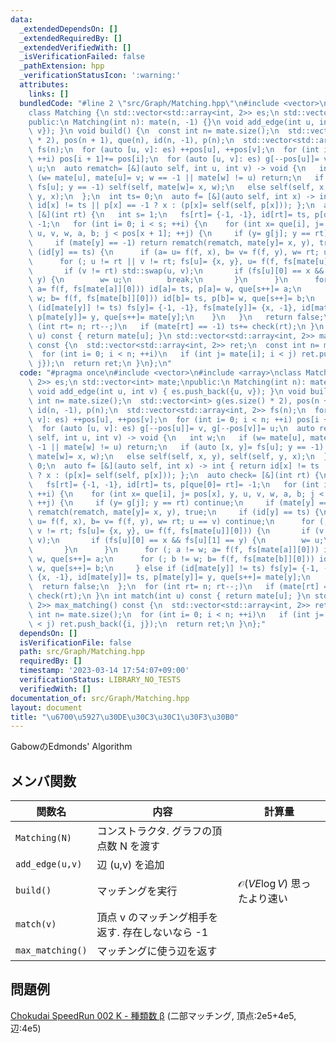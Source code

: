 ```yaml
---
data:
  _extendedDependsOn: []
  _extendedRequiredBy: []
  _extendedVerifiedWith: []
  _isVerificationFailed: false
  _pathExtension: hpp
  _verificationStatusIcon: ':warning:'
  attributes:
    links: []
  bundledCode: "#line 2 \"src/Graph/Matching.hpp\"\n#include <vector>\n#include <array>\n\
    class Matching {\n std::vector<std::array<int, 2>> es;\n std::vector<int> mate;\n\
    public:\n Matching(int n): mate(n, -1) {}\n void add_edge(int u, int v) { es.push_back({u,\
    \ v}); }\n void build() {\n  const int n= mate.size();\n  std::vector<int> g(es.size()\
    \ * 2), pos(n + 1), que(n), id(n, -1), p(n);\n  std::vector<std::array<int, 2>>\
    \ fs(n);\n  for (auto [u, v]: es) ++pos[u], ++pos[v];\n  for (int i= 0; i < n;\
    \ ++i) pos[i + 1]+= pos[i];\n  for (auto [u, v]: es) g[--pos[u]]= v, g[--pos[v]]=\
    \ u;\n  auto rematch= [&](auto self, int u, int v) -> void {\n   int w;\n   if\
    \ (w= mate[u], mate[u]= v; w == -1 || mate[w] != u) return;\n   if (auto [x, y]=\
    \ fs[u]; y == -1) self(self, mate[w]= x, w);\n   else self(self, x, y), self(self,\
    \ y, x);\n  };\n  int ts= 0;\n  auto f= [&](auto self, int x) -> int { return\
    \ id[x] != ts || p[x] == -1 ? x : (p[x]= self(self, p[x])); };\n  auto check=\
    \ [&](int rt) {\n   int s= 1;\n   fs[rt]= {-1, -1}, id[rt]= ts, p[que[0]= rt]=\
    \ -1;\n   for (int i= 0; i < s; ++i) {\n    for (int x= que[i], j= pos[x], y,\
    \ u, v, w, a, b; j < pos[x + 1]; ++j) {\n     if (y= g[j]; y == rt) continue;\n\
    \     if (mate[y] == -1) return rematch(rematch, mate[y]= x, y), true;\n     if\
    \ (id[y] == ts) {\n      if (a= u= f(f, x), b= v= f(f, y), w= rt; u == v) continue;\n\
    \      for (; u != rt || v != rt; fs[u]= {x, y}, u= f(f, fs[mate[u]][0])) {\n\
    \       if (v != rt) std::swap(u, v);\n       if (fs[u][0] == x && fs[u][1] ==\
    \ y) {\n        w= u;\n        break;\n       }\n      }\n      for (; a != w;\
    \ a= f(f, fs[mate[a]][0])) id[a]= ts, p[a]= w, que[s++]= a;\n      for (; b !=\
    \ w; b= f(f, fs[mate[b]][0])) id[b]= ts, p[b]= w, que[s++]= b;\n     } else if\
    \ (id[mate[y]] != ts) fs[y]= {-1, -1}, fs[mate[y]]= {x, -1}, id[mate[y]]= ts,\
    \ p[mate[y]]= y, que[s++]= mate[y];\n    }\n   }\n   return false;\n  };\n  for\
    \ (int rt= n; rt--;)\n   if (mate[rt] == -1) ts+= check(rt);\n }\n int match(int\
    \ u) const { return mate[u]; }\n std::vector<std::array<int, 2>> max_matching()\
    \ const {\n  std::vector<std::array<int, 2>> ret;\n  const int n= mate.size();\n\
    \  for (int i= 0; i < n; ++i)\n   if (int j= mate[i]; i < j) ret.push_back({i,\
    \ j});\n  return ret;\n }\n};\n"
  code: "#pragma once\n#include <vector>\n#include <array>\nclass Matching {\n std::vector<std::array<int,\
    \ 2>> es;\n std::vector<int> mate;\npublic:\n Matching(int n): mate(n, -1) {}\n\
    \ void add_edge(int u, int v) { es.push_back({u, v}); }\n void build() {\n  const\
    \ int n= mate.size();\n  std::vector<int> g(es.size() * 2), pos(n + 1), que(n),\
    \ id(n, -1), p(n);\n  std::vector<std::array<int, 2>> fs(n);\n  for (auto [u,\
    \ v]: es) ++pos[u], ++pos[v];\n  for (int i= 0; i < n; ++i) pos[i + 1]+= pos[i];\n\
    \  for (auto [u, v]: es) g[--pos[u]]= v, g[--pos[v]]= u;\n  auto rematch= [&](auto\
    \ self, int u, int v) -> void {\n   int w;\n   if (w= mate[u], mate[u]= v; w ==\
    \ -1 || mate[w] != u) return;\n   if (auto [x, y]= fs[u]; y == -1) self(self,\
    \ mate[w]= x, w);\n   else self(self, x, y), self(self, y, x);\n  };\n  int ts=\
    \ 0;\n  auto f= [&](auto self, int x) -> int { return id[x] != ts || p[x] == -1\
    \ ? x : (p[x]= self(self, p[x])); };\n  auto check= [&](int rt) {\n   int s= 1;\n\
    \   fs[rt]= {-1, -1}, id[rt]= ts, p[que[0]= rt]= -1;\n   for (int i= 0; i < s;\
    \ ++i) {\n    for (int x= que[i], j= pos[x], y, u, v, w, a, b; j < pos[x + 1];\
    \ ++j) {\n     if (y= g[j]; y == rt) continue;\n     if (mate[y] == -1) return\
    \ rematch(rematch, mate[y]= x, y), true;\n     if (id[y] == ts) {\n      if (a=\
    \ u= f(f, x), b= v= f(f, y), w= rt; u == v) continue;\n      for (; u != rt ||\
    \ v != rt; fs[u]= {x, y}, u= f(f, fs[mate[u]][0])) {\n       if (v != rt) std::swap(u,\
    \ v);\n       if (fs[u][0] == x && fs[u][1] == y) {\n        w= u;\n        break;\n\
    \       }\n      }\n      for (; a != w; a= f(f, fs[mate[a]][0])) id[a]= ts, p[a]=\
    \ w, que[s++]= a;\n      for (; b != w; b= f(f, fs[mate[b]][0])) id[b]= ts, p[b]=\
    \ w, que[s++]= b;\n     } else if (id[mate[y]] != ts) fs[y]= {-1, -1}, fs[mate[y]]=\
    \ {x, -1}, id[mate[y]]= ts, p[mate[y]]= y, que[s++]= mate[y];\n    }\n   }\n \
    \  return false;\n  };\n  for (int rt= n; rt--;)\n   if (mate[rt] == -1) ts+=\
    \ check(rt);\n }\n int match(int u) const { return mate[u]; }\n std::vector<std::array<int,\
    \ 2>> max_matching() const {\n  std::vector<std::array<int, 2>> ret;\n  const\
    \ int n= mate.size();\n  for (int i= 0; i < n; ++i)\n   if (int j= mate[i]; i\
    \ < j) ret.push_back({i, j});\n  return ret;\n }\n};"
  dependsOn: []
  isVerificationFile: false
  path: src/Graph/Matching.hpp
  requiredBy: []
  timestamp: '2023-03-14 17:54:07+09:00'
  verificationStatus: LIBRARY_NO_TESTS
  verifiedWith: []
documentation_of: src/Graph/Matching.hpp
layout: document
title: "\u6700\u5927\u30DE\u30C3\u30C1\u30F3\u30B0"
---
```

GabowのEdmonds' Algorithm
## メンバ関数

| 関数名           | 内容                                             | 計算量                                  |
| ---------------- | ------------------------------------------------ | --------------------------------------- |
| `Matching(N)`    | コンストラクタ. グラフの頂点数 N を渡す          |                                         |
| `add_edge(u,v)`  | 辺 (u,v) を追加                                  |                                         |
| `build()`        | マッチングを実行                                 | $\mathcal{O}(VE \log V)$ 思ったより速い |
| `match(v)`       | 頂点 v のマッチング相手を返す. 存在しないなら -1 |                                         |
| `max_matching()` | マッチングに使う辺を返す                         |                                         |


## 問題例
[Chokudai SpeedRun 002 K - 種類数 β](https://atcoder.jp/contests/chokudai_S002/tasks/chokudai_S002_k) (二部マッチング, 頂点:2e5+4e5, 辺:4e5) 